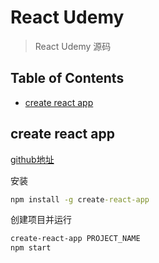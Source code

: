 # React Udemy

> React Udemy 源码

## Table of Contents

* [create react app](#create-react-app)


## create react app

[github地址][url1]

安装
```cmd
npm install -g create-react-app
```

创建项目并运行
```cmd
create-react-app PROJECT_NAME
npm start
```


[url1]: https://github.com/facebook/create-react-app